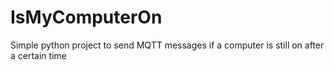 # IsMyComputerOn
Simple python project to send MQTT messages if a computer is still on after a certain time
